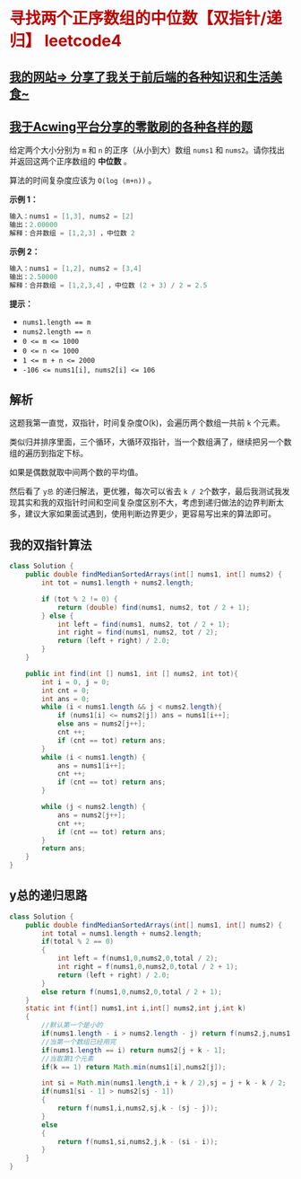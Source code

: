 # <font color='bb000'>寻找两个正序数组的中位数【双指针/递归】 leetcode4</font>

## [我的网站=> 分享了我关于前后端的各种知识和生活美食~](https://www.fanxy.cloud)

## [我于Acwing平台分享的零散刷的各种各样的题](https://www.acwing.com/blog/content/33005/) 






给定两个大小分别为 `m` 和 `n` 的正序（从小到大）数组 `nums1` 和 `nums2`。请你找出并返回这两个正序数组的 **中位数** 。

算法的时间复杂度应该为 `O(log (m+n))` 。

 

**示例 1：**

```java
输入：nums1 = [1,3], nums2 = [2]
输出：2.00000
解释：合并数组 = [1,2,3] ，中位数 2
```

**示例 2：**

```java
输入：nums1 = [1,2], nums2 = [3,4]
输出：2.50000
解释：合并数组 = [1,2,3,4] ，中位数 (2 + 3) / 2 = 2.5
```

 

 

**提示：**

- `nums1.length == m`
- `nums2.length == n`
- `0 <= m <= 1000`
- `0 <= n <= 1000`
- `1 <= m + n <= 2000`
- `-106 <= nums1[i], nums2[i] <= 106`

## 解析

这题我第一直觉，双指针，时间复杂度O(k)，会遍历两个数组一共前 `k` 个元素。

类似归并排序里面，三个循环，大循环双指针，当一个数组满了，继续把另一个数组的遍历到指定下标。

如果是偶数就取中间两个数的平均值。

然后看了 `y总` 的递归解法，更优雅，每次可以省去 `k / 2`个数字，最后我测试我发现其实和我的双指针时间和空间复杂度区别不大，考虑到递归做法的边界判断太多，建议大家如果面试遇到，使用判断边界更少，更容易写出来的算法即可。

## 我的双指针算法

```java
class Solution {
    public double findMedianSortedArrays(int[] nums1, int[] nums2) {
        int tot = nums1.length + nums2.length;

        if (tot % 2 != 0) {
            return (double) find(nums1, nums2, tot / 2 + 1);
        } else {
            int left = find(nums1, nums2, tot / 2 + 1);
            int right = find(nums1, nums2, tot / 2);
            return (left + right) / 2.0;
        }
    }

    public int find(int [] nums1, int [] nums2, int tot){
        int i = 0, j = 0;
        int cnt = 0;
        int ans = 0;
        while (i < nums1.length && j < nums2.length){
            if (nums1[i] <= nums2[j]) ans = nums1[i++];
            else ans = nums2[j++];
            cnt ++;
            if (cnt == tot) return ans;
        }
        while (i < nums1.length) {
            ans = nums1[i++];
            cnt ++;
            if (cnt == tot) return ans;
        }

        while (j < nums2.length) {
            ans = nums2[j++];
            cnt ++;
            if (cnt == tot) return ans;
        }
        return ans;
    }
}
```



## y总的递归思路

```java
class Solution {
    public double findMedianSortedArrays(int[] nums1, int[] nums2) {
        int total = nums1.length + nums2.length;
        if(total % 2 == 0)
        {
            int left = f(nums1,0,nums2,0,total / 2);
            int right = f(nums1,0,nums2,0,total / 2 + 1);
            return (left + right) / 2.0;
        }
        else return f(nums1,0,nums2,0,total / 2 + 1);
    }
    static int f(int[] nums1,int i,int[] nums2,int j,int k)
    {
        //默认第一个是小的
        if(nums1.length - i > nums2.length - j) return f(nums2,j,nums1,i,k);
        //当第一个数组已经用完
        if(nums1.length == i) return nums2[j + k - 1];
        //当取第1个元素
        if(k == 1) return Math.min(nums1[i],nums2[j]);

        int si = Math.min(nums1.length,i + k / 2),sj = j + k - k / 2;
        if(nums1[si - 1] > nums2[sj - 1])
        {
            return f(nums1,i,nums2,sj,k - (sj - j));
        }
        else
        {
            return f(nums1,si,nums2,j,k - (si - i));
        }
    }
}
```
